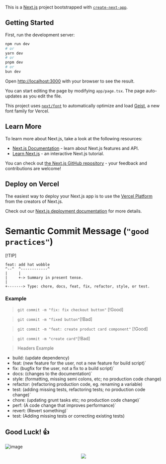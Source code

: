 This is a [Next.js](https://nextjs.org) project bootstrapped with [`create-next-app`](https://nextjs.org/docs/app/api-reference/cli/create-next-app).

## Getting Started

First, run the development server:

```bash
npm run dev
# or
yarn dev
# or
pnpm dev
# or
bun dev
```

Open [http://localhost:3000](http://localhost:3000) with your browser to see the result.

You can start editing the page by modifying `app/page.tsx`. The page auto-updates as you edit the file.

This project uses [`next/font`](https://nextjs.org/docs/app/building-your-application/optimizing/fonts) to automatically optimize and load [Geist](https://vercel.com/font), a new font family for Vercel.

## Learn More

To learn more about Next.js, take a look at the following resources:

- [Next.js Documentation](https://nextjs.org/docs) - learn about Next.js features and API.
- [Learn Next.js](https://nextjs.org/learn) - an interactive Next.js tutorial.

You can check out [the Next.js GitHub repository](https://github.com/vercel/next.js) - your feedback and contributions are welcome!

## Deploy on Vercel

The easiest way to deploy your Next.js app is to use the [Vercel Platform](https://vercel.com/new?utm_medium=default-template&filter=next.js&utm_source=create-next-app&utm_campaign=create-next-app-readme) from the creators of Next.js.

Check out our [Next.js deployment documentation](https://nextjs.org/docs/app/building-your-application/deploying) for more details.


# Semantic Commit Message (`"good practices"`)
[!TIP]
```
feat: add hat wobble
^--^  ^------------^
|     |
|     +-> Summary in present tense.
|
+-------> Type: chore, docs, feat, fix, refactor, style, or test.
```
### Example
>```git commit -m "fix: fix checkout button"``` [!Good]

>```git commit -m "fixed button"```[!Bad]

>```git commit -m "feat: create product card component"``` [!Good]

> ```git commit -m "create card"```[!Bad]

> Headers Example
* build: (update dependency)
* feat: (new feature for the user, not a new feature for build script)`
* fix: (bugfix for the user, not a fix to a build script)`
* docs: (changes to the documentation)`
* style: (formatting, missing semi colons, etc; no production code change)
* refactor: (refactoring production code, eg. renaming a variable)
* test: (adding missing tests, refactoring tests; no production code change)`
* chore: (updating grunt tasks etc; no production code change)`
* perf: (A code change that improves performance)`
* revert: (Revert something)`
* test: (Adding missing tests or correcting existing tests)


## Good Luck! :+1:
![image](https://media1.giphy.com/media/v1.Y2lkPTc5MGI3NjExc3JlNzMzMmhicTJiOXpiaHlsY2hvYmhqNmx1NTgyZTlnMWR5ZGQ1ZyZlcD12MV9pbnRlcm5hbF9naWZfYnlfaWQmY3Q9Zw/QX6ruFElzFdeIfblrg/giphy.gif)

<p align="center">
  <a href="https://skillicons.dev">
    <img src="https://skillicons.dev/icons?i=git,github,react,angular,next,nodejs,python,vim" />
  </a>
</p>